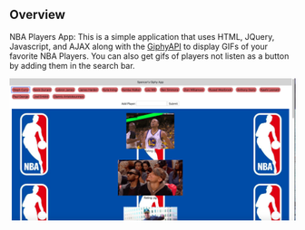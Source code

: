 ## Overview

NBA Players App: This is a simple application that uses HTML, JQuery, Javascript, and AJAX along with the [GiphyAPI](https://developers.giphy.com/) to display GIFs of your favorite NBA Players. You can also get gifs of players not listen as a button by adding them in the search bar.

![Alt text](https://github.com/smogil12/giftastic/blob/master/repo-assets/Screen%20Shot%202019-12-08%20at%202.49.33%20PM.png?raw=true)
